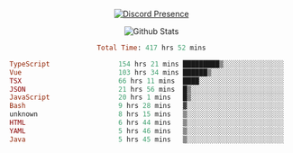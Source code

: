 <!DOCTYPE html>
<body>
<div align="center">

  [![Discord Presence](https://lanyard.cnrad.dev/api/576097150359044106)](https://discord.com/users/576097150359044106)
  
  ![Github Stats](https://github-readme-stats.vercel.app/api?username=verycrunchy&show_icons=true&theme=radical)

<!--START_SECTION:waka-->

```ruby
Total Time: 417 hrs 52 mins

TypeScript                 154 hrs 21 mins █████████▒░░░░░░░░░░░░░░░   36.95 %
Vue                        103 hrs 34 mins ██████▒░░░░░░░░░░░░░░░░░░   24.79 %
TSX                        66 hrs 11 mins  ████░░░░░░░░░░░░░░░░░░░░░   15.84 %
JSON                       21 hrs 56 mins  █▒░░░░░░░░░░░░░░░░░░░░░░░   05.25 %
JavaScript                 20 hrs 1 mins   █▒░░░░░░░░░░░░░░░░░░░░░░░   04.79 %
Bash                       9 hrs 28 mins   ▓░░░░░░░░░░░░░░░░░░░░░░░░   02.26 %
unknown                    8 hrs 15 mins   ▒░░░░░░░░░░░░░░░░░░░░░░░░   01.98 %
HTML                       6 hrs 44 mins   ▒░░░░░░░░░░░░░░░░░░░░░░░░   01.61 %
YAML                       5 hrs 46 mins   ▒░░░░░░░░░░░░░░░░░░░░░░░░   01.38 %
Java                       5 hrs 45 mins   ▒░░░░░░░░░░░░░░░░░░░░░░░░   01.37 %
```

<!--END_SECTION:waka-->
</div>
</body>
</html>

